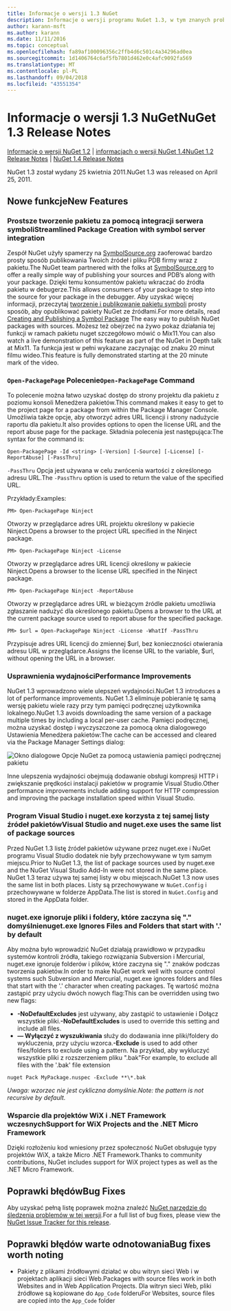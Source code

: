 ```yaml
---
title: Informacje o wersji 1.3 NuGet
description: Informacje o wersji programu NuGet 1.3, w tym znanych problemów, poprawki, funkcje dodane i DCRs.
author: karann-msft
ms.author: karann
ms.date: 11/11/2016
ms.topic: conceptual
ms.openlocfilehash: fa89af100096356c2ffb4d6c501c4a34296ad0ea
ms.sourcegitcommit: 1d1406764c6af5fb7801d462e0c4afc9092fa569
ms.translationtype: MT
ms.contentlocale: pl-PL
ms.lasthandoff: 09/04/2018
ms.locfileid: "43551354"
---
```

# <a name="nuget-13-release-notes"></a><span data-ttu-id="e58f2-103">Informacje o wersji 1.3 NuGet</span><span class="sxs-lookup"><span data-stu-id="e58f2-103">NuGet 1.3 Release Notes</span></span>

<span data-ttu-id="e58f2-104">[Informacje o wersji NuGet 1.2](../release-notes/nuget-1.2.md) | [informacjach o wersji NuGet 1.4](../release-notes/nuget-1.4.md)</span><span class="sxs-lookup"><span data-stu-id="e58f2-104">[NuGet 1.2 Release Notes](../release-notes/nuget-1.2.md) | [NuGet 1.4 Release Notes](../release-notes/nuget-1.4.md)</span></span>

<span data-ttu-id="e58f2-105">NuGet 1.3 został wydany 25 kwietnia 2011.</span><span class="sxs-lookup"><span data-stu-id="e58f2-105">NuGet 1.3 was released on April 25, 2011.</span></span>

## <a name="new-features"></a><span data-ttu-id="e58f2-106">Nowe funkcje</span><span class="sxs-lookup"><span data-stu-id="e58f2-106">New Features</span></span>

### <a name="streamlined-package-creation-with-symbol-server-integration"></a><span data-ttu-id="e58f2-107">Prostsze tworzenie pakietu za pomocą integracji serwera symboli</span><span class="sxs-lookup"><span data-stu-id="e58f2-107">Streamlined Package Creation with symbol server integration</span></span>

<span data-ttu-id="e58f2-108">Zespół NuGet użyły spamerzy na [SymbolSource.org](http://www.symbolsource.org/) zaoferować bardzo prosty sposób publikowania Twoich źródeł i pliku PDB firmy wraz z pakietu.</span><span class="sxs-lookup"><span data-stu-id="e58f2-108">The NuGet team partnered with the folks at [SymbolSource.org](http://www.symbolsource.org/) to offer a really simple way of publishing your sources and PDB’s along with your package.</span></span> <span data-ttu-id="e58f2-109">Dzięki temu konsumentów pakietu wkraczać do źródła pakietu w debugerze.</span><span class="sxs-lookup"><span data-stu-id="e58f2-109">This allows consumers of your package to step into the source for your package in the debugger.</span></span> <span data-ttu-id="e58f2-110">Aby uzyskać więcej informacji, przeczytaj [tworzenie i publikowanie pakietu symboli](../create-packages/symbol-packages.md) prosty sposób, aby opublikować pakiety NuGet ze źródłami.</span><span class="sxs-lookup"><span data-stu-id="e58f2-110">For more details, read [Creating and Publishing a Symbol Package](../create-packages/symbol-packages.md) The easy way to publish NuGet packages with sources.</span></span> <span data-ttu-id="e58f2-111">Możesz też obejrzeć na żywo pokaz działania tej funkcji w ramach pakietu nuget szczegółowo mówić o Mix11.</span><span class="sxs-lookup"><span data-stu-id="e58f2-111">You can also watch a live demonstration of this feature as part of the NuGet in Depth talk at Mix11.</span></span> <span data-ttu-id="e58f2-112">Ta funkcja jest w pełni wykazane zaczynając od znaku 20 minut filmu wideo.</span><span class="sxs-lookup"><span data-stu-id="e58f2-112">This feature is fully demonstrated starting at the 20 minute mark of the video.</span></span>

### <a name="open-packagepage-command"></a><span data-ttu-id="e58f2-113">`Open-PackagePage` Polecenie</span><span class="sxs-lookup"><span data-stu-id="e58f2-113">`Open-PackagePage` Command</span></span>

<span data-ttu-id="e58f2-114">To polecenie można łatwo uzyskać dostęp do strony projektu dla pakietu z poziomu konsoli Menedżera pakietów.</span><span class="sxs-lookup"><span data-stu-id="e58f2-114">This command makes it easy to get to the project page for a package from within the Package Manager Console.</span></span> <span data-ttu-id="e58f2-115">Umożliwia także opcje, aby otworzyć adres URL licencji i strony nadużycie raportu dla pakietu.</span><span class="sxs-lookup"><span data-stu-id="e58f2-115">It also provides options to open the license URL and the report abuse page for the package.</span></span>
<span data-ttu-id="e58f2-116">Składnia polecenia jest następująca:</span><span class="sxs-lookup"><span data-stu-id="e58f2-116">The syntax for the command is:</span></span>

    Open-PackagePage -Id <string> [-Version] [-Source] [-License] [-ReportAbuse] [-PassThru]

<span data-ttu-id="e58f2-117">`-PassThru` Opcja jest używana w celu zwrócenia wartości z określonego adresu URL.</span><span class="sxs-lookup"><span data-stu-id="e58f2-117">The `-PassThru` option is used to return the value of the specified URL.</span></span>

<span data-ttu-id="e58f2-118">Przykłady:</span><span class="sxs-lookup"><span data-stu-id="e58f2-118">Examples:</span></span>

    PM> Open-PackagePage Ninject

<span data-ttu-id="e58f2-119">Otworzy w przeglądarce adres URL projektu określony w pakiecie Ninject.</span><span class="sxs-lookup"><span data-stu-id="e58f2-119">Opens a browser to the project URL specified in the Ninject package.</span></span>

    PM> Open-PackagePage Ninject -License

<span data-ttu-id="e58f2-120">Otworzy w przeglądarce adres URL licencji określony w pakiecie Ninject.</span><span class="sxs-lookup"><span data-stu-id="e58f2-120">Opens a browser to the license URL specified in the Ninject package.</span></span>

    PM> Open-PackagePage Ninject -ReportAbuse

<span data-ttu-id="e58f2-121">Otworzy w przeglądarce adres URL w bieżącym źródle pakietu umożliwia zgłaszanie nadużyć dla określonego pakietu.</span><span class="sxs-lookup"><span data-stu-id="e58f2-121">Opens a browser to the URL at the current package source used to report abuse for the specified package.</span></span>

    PM> $url = Open-PackagePage Ninject -License -WhatIf -PassThru

<span data-ttu-id="e58f2-122">Przypisuje adres URL licencji do zmiennej $url, bez konieczności otwierania adresu URL w przeglądarce.</span><span class="sxs-lookup"><span data-stu-id="e58f2-122">Assigns the license URL to the variable, $url, without opening the URL in a browser.</span></span>

### <a name="performance-improvements"></a><span data-ttu-id="e58f2-123">Usprawnienia wydajności</span><span class="sxs-lookup"><span data-stu-id="e58f2-123">Performance Improvements</span></span>

<span data-ttu-id="e58f2-124">NuGet 1.3 wprowadzono wiele ulepszeń wydajności.</span><span class="sxs-lookup"><span data-stu-id="e58f2-124">NuGet 1.3 introduces a lot of performance improvements.</span></span> <span data-ttu-id="e58f2-125">NuGet 1.3 eliminuje pobieranie tę samą wersję pakietu wiele razy przy tym pamięci podręcznej użytkownika lokalnego.</span><span class="sxs-lookup"><span data-stu-id="e58f2-125">NuGet 1.3 avoids downloading the same version of a package multiple times by including a local per-user cache.</span></span> <span data-ttu-id="e58f2-126">Pamięci podręcznej, można uzyskać dostęp i wyczyszczone za pomocą okna dialogowego Ustawienia Menedżera pakietów:</span><span class="sxs-lookup"><span data-stu-id="e58f2-126">The cache can be accessed and cleared via the Package Manager Settings dialog:</span></span>

![Okno dialogowe Opcje NuGet za pomocą ustawienia pamięci podręcznej pakietu](./media/nuget-options.png)

<span data-ttu-id="e58f2-128">Inne ulepszenia wydajności obejmują dodawanie obsługi kompresji HTTP i zwiększanie prędkości instalacji pakietów w programie Visual Studio.</span><span class="sxs-lookup"><span data-stu-id="e58f2-128">Other performance improvements include adding support for HTTP compression and improving the package installation speed within Visual Studio.</span></span>

### <a name="visual-studio-and-nugetexe-uses-the-same-list-of-package-sources"></a><span data-ttu-id="e58f2-129">Program Visual Studio i nuget.exe korzysta z tej samej listy źródeł pakietów</span><span class="sxs-lookup"><span data-stu-id="e58f2-129">Visual Studio and nuget.exe uses the same list of package sources</span></span>

<span data-ttu-id="e58f2-130">Przed NuGet 1.3 listę źródeł pakietów używane przez nuget.exe i NuGet programu Visual Studio dodatek nie były przechowywane w tym samym miejscu.</span><span class="sxs-lookup"><span data-stu-id="e58f2-130">Prior to NuGet 1.3, the list of package sources used by nuget.exe and the NuGet Visual Studio Add-In were not stored in the same place.</span></span> <span data-ttu-id="e58f2-131">NuGet 1.3 teraz używa tej samej listy w obu miejscach.</span><span class="sxs-lookup"><span data-stu-id="e58f2-131">NuGet 1.3 now uses the same list in both places.</span></span> <span data-ttu-id="e58f2-132">Listy są przechowywane w `NuGet.Config` i przechowywane w folderze AppData.</span><span class="sxs-lookup"><span data-stu-id="e58f2-132">The list is stored in `NuGet.Config` and stored in the AppData folder.</span></span>

### <a name="nugetexe-ignores-files-and-folders-that-start-with--by-default"></a><span data-ttu-id="e58f2-133">nuget.exe ignoruje pliki i foldery, które zaczyna się "." domyślnie</span><span class="sxs-lookup"><span data-stu-id="e58f2-133">nuget.exe Ignores Files and Folders that start with '.' by default</span></span>

<span data-ttu-id="e58f2-134">Aby można było wprowadzić NuGet działają prawidłowo w przypadku systemów kontroli źródła, takiego rozwiązania Subversion i Mercurial, nuget.exe ignoruje folderów i plików, które zaczyna się "." znaków podczas tworzenia pakietów.</span><span class="sxs-lookup"><span data-stu-id="e58f2-134">In order to make NuGet work well with source control systems such Subversion and Mercurial, nuget.exe ignores folders and files that start with the '.' character when creating packages.</span></span> <span data-ttu-id="e58f2-135">Tę wartość można zastąpić przy użyciu dwóch nowych flag:</span><span class="sxs-lookup"><span data-stu-id="e58f2-135">This can be overridden using two new flags:</span></span>

* <span data-ttu-id="e58f2-136">__-NoDefaultExcludes__ jest używany, aby zastąpić to ustawienie i Dołącz wszystkie pliki.</span><span class="sxs-lookup"><span data-stu-id="e58f2-136">__-NoDefaultExcludes__ is used to override this setting and include all files.</span></span>
* <span data-ttu-id="e58f2-137">__— Wyłączyć z wyszukiwania__ służy do dodawania inne pliki/foldery do wykluczenia, przy użyciu wzorca.</span><span class="sxs-lookup"><span data-stu-id="e58f2-137">__-Exclude__ is used to add other files/folders to exclude using a pattern.</span></span> <span data-ttu-id="e58f2-138">Na przykład, aby wykluczyć wszystkie pliki z rozszerzeniem pliku ".bak"</span><span class="sxs-lookup"><span data-stu-id="e58f2-138">For example, to exclude all files with the '.bak' file extension</span></span>

```
nuget Pack MyPackage.nuspec -Exclude **\*.bak
```  

<span data-ttu-id="e58f2-139">_Uwaga: wzorzec nie jest cykliczna domyślnie._</span><span class="sxs-lookup"><span data-stu-id="e58f2-139">_Note: the pattern is not recursive by default._</span></span>

### <a name="support-for-wix-projects-and-the-net-micro-framework"></a><span data-ttu-id="e58f2-140">Wsparcie dla projektów WiX i .NET Framework wczesnych</span><span class="sxs-lookup"><span data-stu-id="e58f2-140">Support for WiX Projects and the .NET Micro Framework</span></span>

<span data-ttu-id="e58f2-141">Dzięki rozłożeniu kod wniesiony przez społeczność NuGet obsługuje typy projektów WiX, a także Micro .NET Framework.</span><span class="sxs-lookup"><span data-stu-id="e58f2-141">Thanks to community contributions, NuGet includes support for WiX project types as well as the .NET Micro Framework.</span></span>

## <a name="bug-fixes"></a><span data-ttu-id="e58f2-142">Poprawki błędów</span><span class="sxs-lookup"><span data-stu-id="e58f2-142">Bug Fixes</span></span>

<span data-ttu-id="e58f2-143">Aby uzyskać pełną listę poprawek można znaleźć [NuGet narzędzie do śledzenia problemów w tej wersji](http://nuget.codeplex.com/workitem/list/advanced?keyword=&status=All&type=All&priority=All&release=NuGet%201.3&assignedTo=All&component=All&sortField=LastUpdatedDate&sortDirection=Descending&page=0).</span><span class="sxs-lookup"><span data-stu-id="e58f2-143">For a full list of bug fixes, please view the [NuGet Issue Tracker for this release](http://nuget.codeplex.com/workitem/list/advanced?keyword=&status=All&type=All&priority=All&release=NuGet%201.3&assignedTo=All&component=All&sortField=LastUpdatedDate&sortDirection=Descending&page=0).</span></span>

## <a name="bug-fixes-worth-noting"></a><span data-ttu-id="e58f2-144">Poprawki błędów warte odnotowania</span><span class="sxs-lookup"><span data-stu-id="e58f2-144">Bug fixes worth noting</span></span>

* <span data-ttu-id="e58f2-145">Pakiety z plikami źródłowymi działać w obu witryn sieci Web i w projektach aplikacji sieci Web.</span><span class="sxs-lookup"><span data-stu-id="e58f2-145">Packages with source files work in both Websites and in Web Application Projects.</span></span>
<span data-ttu-id="e58f2-146">Dla witryn sieci Web, pliki źródłowe są kopiowane do `App_Code` folderu</span><span class="sxs-lookup"><span data-stu-id="e58f2-146">For Websites, source files are copied into the `App_Code` folder</span></span>

